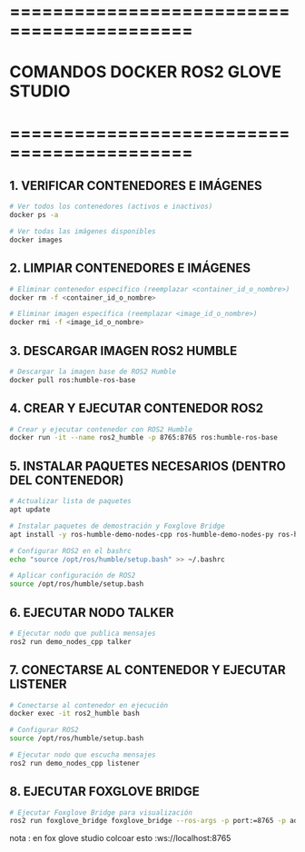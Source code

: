 # ===========================================
# COMANDOS DOCKER ROS2 GLOVE STUDIO
# ===========================================

## 1. VERIFICAR CONTENEDORES E IMÁGENES
```bash
# Ver todos los contenedores (activos e inactivos)
docker ps -a

# Ver todas las imágenes disponibles
docker images
```

## 2. LIMPIAR CONTENEDORES E IMÁGENES
```bash
# Eliminar contenedor específico (reemplazar <container_id_o_nombre>)
docker rm -f <container_id_o_nombre>

# Eliminar imagen específica (reemplazar <image_id_o_nombre>)
docker rmi -f <image_id_o_nombre>
```

## 3. DESCARGAR IMAGEN ROS2 HUMBLE
```bash
# Descargar la imagen base de ROS2 Humble
docker pull ros:humble-ros-base
```

## 4. CREAR Y EJECUTAR CONTENEDOR ROS2
```bash
# Crear y ejecutar contenedor con ROS2 Humble
docker run -it --name ros2_humble -p 8765:8765 ros:humble-ros-base
```

## 5. INSTALAR PAQUETES NECESARIOS (DENTRO DEL CONTENEDOR)
```bash
# Actualizar lista de paquetes
apt update

# Instalar paquetes de demostración y Foxglove Bridge
apt install -y ros-humble-demo-nodes-cpp ros-humble-demo-nodes-py ros-humble-foxglove-bridge

# Configurar ROS2 en el bashrc
echo "source /opt/ros/humble/setup.bash" >> ~/.bashrc

# Aplicar configuración de ROS2
source /opt/ros/humble/setup.bash
```

## 6. EJECUTAR NODO TALKER
```bash
# Ejecutar nodo que publica mensajes
ros2 run demo_nodes_cpp talker
```

## 7. CONECTARSE AL CONTENEDOR Y EJECUTAR LISTENER
```bash
# Conectarse al contenedor en ejecución
docker exec -it ros2_humble bash

# Configurar ROS2
source /opt/ros/humble/setup.bash

# Ejecutar nodo que escucha mensajes
ros2 run demo_nodes_cpp listener
```

## 8. EJECUTAR FOXGLOVE BRIDGE
```bash
# Ejecutar Foxglove Bridge para visualización
ros2 run foxglove_bridge foxglove_bridge --ros-args -p port:=8765 -p address:="0.0.0.0"
```

nota :   en fox glove studio colcoar  esto :ws://localhost:8765
